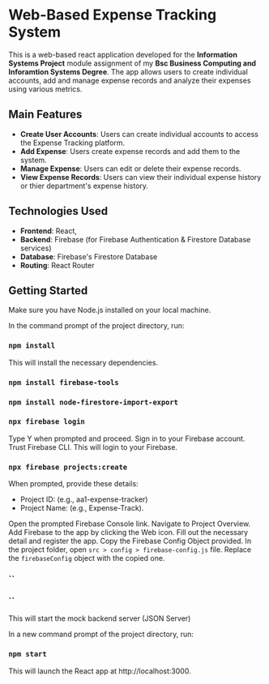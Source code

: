 # Web-Based Expense Tracking System 

This is a web-based react application developed for the **Information Systems Project** module assignment of my **Bsc Business Computing and Inforamtion Systems Degree**. The app allows users to create individual accounts, add and manage expense records and analyze their expenses using various metrics. 

## Main Features
- **Create User Accounts**: Users can create individual accounts to access the Expense Tracking platform.
- **Add Expense**: Users create expense records and add them to the system.
- **Manage Expense**: Users can edit or delete their expense records.
- **View Expense Records**: Users can view their individual expense history or thier department's expense history.

## Technologies Used
- **Frontend**: React, 
- **Backend**: Firebase (for Firebase Authentication & Firestore Database services)
- **Database**: Firebase's Firestore Database
- **Routing**: React Router

## Getting Started

Make sure you have Node.js installed on your local machine.

In the command prompt of the project directory, run:

### `npm install`
This will install the necessary dependencies. 

### `npm install firebase-tools`
### `npm install node-firestore-import-export`
### `npx firebase login`
Type Y when prompted and proceed. Sign in to your Firebase account. Trust Firebase CLI.
This will login to your Firebase.

### `npx firebase projects:create`
When prompted, provide these details:
- Project ID: (e.g., aa1-expense-tracker)
- Project Name: (e.g., Expense-Track).

Open the prompted Firebase Console link.
Navigate to Project Overview.
Add Firebase to the app by clicking the Web icon.
Fill out the necessary detail and register the app.
Copy the Firebase Config Object provided.
In the project folder, open `src > config > firebase-config.js` file.
Replace the `firebaseConfig` object with the copied one. 

### ``
### ``
This will start the mock backend server (JSON Server)

In a new command prompt of the project directory, run:

### `npm start`
This will launch the React app at http://localhost:3000.